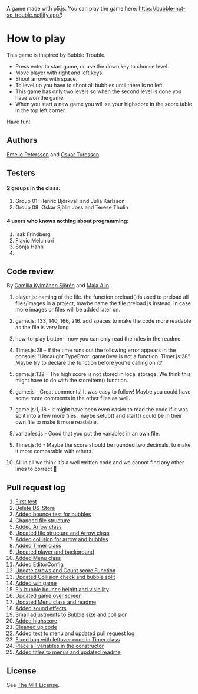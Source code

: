 A game made with p5.js. You can play the game here: https://bubble-not-so-trouble.netlify.app/!

# How to play
This game is inspired by Bubble Trouble. 

- Press enter to start game, or use the down key to choose level.
- Move player with right and left keys.
- Shoot arrows with space.
- To level up you have to shoot all bubbles until there is no left.
- This game has only two levels so when the second level is done you have won the game. 
- When you start a new game you will se your highscore in the score table in the top left corner.

Have fun!


## Authors
[Emelie Petersson](https://github.com/emeliepetersson) and [Oskar Turesson](https://github.com/Cleanly1)

## Testers

#### 2 groups in the class:
1. Group 01: Henric Björkvall and Julia Karlsson
2. Group 08: Oskar Sjölin Joss and Terese Thulin

#### 4 users who knows nothing about programming:
1. Isak Frindberg
2. Flavio Melchiori
3. Sonja Hahn
4.


## Code review
By [Camilla Kylmänen Sjörén](https://github.com/camiwd) and [Maja Alin](https://github.com/majaalin).

1. player.js: naming of the file. the function preload() is used to preload all files/images in a project, maybe name the file preload.js instead, in case more images or files will be added later on.

2. game.js: 133, 140, 166, 216. add spaces to make the code more readable as the file is very long

3. how-to-play button - now you can only read the rules in the readme

4. Timer.js:28 - if the time runs out the following error appears in the console: “Uncaught TypeError: gameOver is not a function. Timer.js:28”. Maybe try to declare the function before you’re calling on it?

5. game.js:132 - The high score is not stored in local storage. We think this might have to do with the storeItem() function.

6. game:js - Great comments! It was easy to follow! Maybe you could have some more comments in the other files as well.

7. game.js:1, 18 - It might have been even easier to read the code if it was split into a few more files, maybe setup() and start() could be in their own file to make it more readable.

8. variables.js - Good that you put the variables in an own file.

9. Timer.js:16 - Maybe the score should be rounded two decimals, to make it more comparable with others.

10. All in all we think it’s a well written code and we cannot find any other lines to correct :slightly_smiling_face:


## Pull request log 

1. [First test](https://github.com/emeliepetersson/game-over/pull/1)
2. [Delete DS_Store](https://github.com/emeliepetersson/game-over/pull/2)
3. [Added bounce test for bubbles](https://github.com/emeliepetersson/game-over/pull/3)
4. [Changed file structure](https://github.com/emeliepetersson/game-over/pull/4)
5. [Added Arrow class](https://github.com/emeliepetersson/game-over/pull/5)
6. [Updated file structure and Arrow class](https://github.com/emeliepetersson/game-over/pull/6)
7. [Added collision for arrow and bubbles](https://github.com/emeliepetersson/game-over/pull/7)
8. [Added Timer class](https://github.com/emeliepetersson/game-over/pull/8)
9. [Updated player and background](https://github.com/emeliepetersson/game-over/pull/9)
10. [Added Menu class](https://github.com/emeliepetersson/game-over/pull/10)
11. [Added EditorConfig](https://github.com/emeliepetersson/game-over/pull/11)
12. [Update arrows and Count score Function](https://github.com/emeliepetersson/game-over/pull/12)
13. [Updated Collision check and bubble split](https://github.com/emeliepetersson/game-over/pull/13)
14. [Added win game](https://github.com/emeliepetersson/game-over/pull/14)
15. [Fix bubble bounce height and visibility](https://github.com/emeliepetersson/game-over/pull/15)
16. [Updated game over screen](https://github.com/emeliepetersson/game-over/pull/16)
17. [Updated Menu class and readme](https://github.com/emeliepetersson/game-over/pull/17)
18. [Added sound effects](https://github.com/emeliepetersson/game-over/pull/18)
19. [Small adjustments to Bubble size and collision](https://github.com/emeliepetersson/game-over/pull/19)
20. [Added highscore](https://github.com/emeliepetersson/game-over/pull/20)
21. [Cleaned up code](https://github.com/emeliepetersson/game-over/pull/21)
22. [Added text to menu and updated pull request log](https://github.com/emeliepetersson/game-over/pull/22)
23. [Fixed bug with leftover code in Timer class](https://github.com/emeliepetersson/game-over/pull/23)
24. [Place all variables in the constructor](https://github.com/emeliepetersson/game-over/pull/24)
25. [Added titles to menus and updated readme](https://github.com/emeliepetersson/game-over/pull/25)

## License
See [The MIT License](https://github.com/emeliepetersson/game-over/blob/master/LICENSE).
